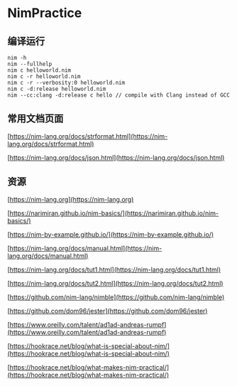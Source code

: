 # NimPractice

## 编译运行

```
nim -h
nim --fullhelp
nim c helloworld.nim
nim c -r helloworld.nim
nim c -r --verbosity:0 helloworld.nim
nim c -d:release helloworld.nim
nim --cc:clang -d:release c hello // compile with Clang instead of GCC
```

## 常用文档页面

[https://nim-lang.org/docs/strformat.html](https://nim-lang.org/docs/strformat.html)

[https://nim-lang.org/docs/json.html](https://nim-lang.org/docs/json.html)

## 资源

[https://nim-lang.org](https://nim-lang.org)

[https://narimiran.github.io/nim-basics/](https://narimiran.github.io/nim-basics/)

[https://nim-by-example.github.io/](https://nim-by-example.github.io/)

[https://nim-lang.org/docs/manual.html](https://nim-lang.org/docs/manual.html)

[https://nim-lang.org/docs/tut1.html](https://nim-lang.org/docs/tut1.html)

[https://nim-lang.org/docs/tut2.html](https://nim-lang.org/docs/tut2.html)

[https://github.com/nim-lang/nimble](https://github.com/nim-lang/nimble)

[https://github.com/dom96/jester](https://github.com/dom96/jester)

[https://www.oreilly.com/talent/ad1ad-andreas-rumpf](https://www.oreilly.com/talent/ad1ad-andreas-rumpf)

[https://hookrace.net/blog/what-is-special-about-nim/](https://hookrace.net/blog/what-is-special-about-nim/)

[https://hookrace.net/blog/what-makes-nim-practical/](https://hookrace.net/blog/what-makes-nim-practical/)

